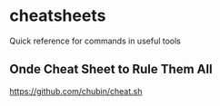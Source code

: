 # cheatsheets
Quick reference for commands in useful tools

## Onde Cheat Sheet to Rule Them All

https://github.com/chubin/cheat.sh
